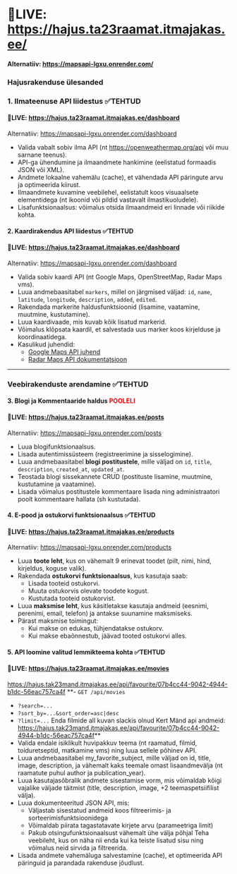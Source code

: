 # :door:LIVE: https://hajus.ta23raamat.itmajakas.ee/
**Alternatiiv: https://mapsapi-lgxu.onrender.com/**

### **Hajusrakenduse ülesanded**  
### **1. Ilmateenuse API liidestus**  :white_check_mark:TEHTUD
#### :door:LIVE: https://hajus.ta23raamat.itmajakas.ee/dashboard
Alternatiiv: https://mapsapi-lgxu.onrender.com/dashboard
- Valida vabalt sobiv ilma API (nt https://openweathermap.org/api või muu sarnane teenus).
- API-ga ühendumine ja ilmaandmete hankimine (eelistatud formaadis JSON või XML).
- Andmete lokaalne vahemälu (cache), et vähendada API päringute arvu ja optimeerida kiirust.
- Ilmaandmete kuvamine veebilehel, eelistatult koos visuaalsete elementidega (nt ikoonid või pildid vastavalt ilmastikuoludele).
- Lisafunktsionaalsus: võimalus otsida ilmaandmeid eri linnade või riikide kohta.

#### **2. Kaardirakendus API liidestus** :white_check_mark:TEHTUD
#### :door:LIVE: https://hajus.ta23raamat.itmajakas.ee/dashboard
Alternatiiv: https://mapsapi-lgxu.onrender.com/dashboard
- Valida sobiv kaardi API (nt Google Maps, OpenStreetMap, Radar Maps vms).
- Luua andmebaasitabel `markers`, millel on järgmised väljad: `id`, `name`, `latitude`, `longitude`, `description`, `added`, `edited`.
- Rakendada markerite haldusfunktsioonid (lisamine, vaatamine, muutmine, kustutamine).
- Luua kaardivaade, mis kuvab kõik lisatud markerid.
- Võimalus klõpsata kaardil, et salvestada uus marker koos kirjelduse ja koordinaatidega.
- Kasulikud juhendid:
  - [Google Maps API juhend](https://developers.google.com/maps/documentation/javascript/tutorial)
  - [Radar Maps API dokumentatsioon](https://radar.com/documentation/maps/maps)

---

### **Veebirakenduste arendamine** :white_check_mark:TEHTUD
#### **3. Blogi ja Kommentaaride haldus** <span style="color: red;">POOLELI</span>
#### :door:LIVE: https://hajus.ta23raamat.itmajakas.ee/posts
Alternatiiv: https://mapsapi-lgxu.onrender.com/posts
- Luua blogifunktsionaalsus.
- Lisada autentimissüsteem (registreerimine ja sisselogimine).
- Luua andmebaasitabel **blogi postitustele**, mille väljad on `id`, `title`, `description`, `created_at`, `updated_at`.
- Teostada blogi sissekannete CRUD (postituste lisamine, muutmine, kustutamine ja vaatamine).
- Lisada võimalus postitustele kommentaare lisada ning administraatori poolt kommentaare hallata (sh kustutada).

#### **4. E-pood ja ostukorvi funktsionaalsus** :white_check_mark:TEHTUD
#### :door:LIVE: https://hajus.ta23raamat.itmajakas.ee/products
Alternatiiv: https://mapsapi-lgxu.onrender.com/products
- Luua **toote leht**, kus on vähemalt 9 erinevat toodet (pilt, nimi, hind, kirjeldus, koguse valik).
- Rakendada **ostukorvi funktsionaalsus**, kus kasutaja saab:
  - Lisada tooteid ostukorvi.
  - Muuta ostukorvis olevate toodete kogust.
  - Kustutada tooteid ostukorvist.
- Luua **maksmise leht**, kus käsitletakse kasutaja andmeid (eesnimi, perenimi, email, telefon) ja antakse suunamine maksmiseks.
- Pärast maksmise toimingut:
  - Kui makse on edukas, tühjendatakse ostukorv.
  - Kui makse ebaõnnestub, jäävad tooted ostukorvi alles.

#### **5. API loomine valitud lemmikteema kohta** :white_check_mark:TEHTUD
#### :door:LIVE: https://hajus.ta23raamat.itmajakas.ee/movies
https://hajus.tak23mand.itmajakas.ee/api/favourite/07b4cc44-9042-4944-b1dc-56eac757ca4f
**- `GET /api/movies`
  - `?search=...`
  - `?sort_by=...&sort_order=asc|desc`
  - `?limit=...`
Enda filmide all kuvan slackis olnud Kert Mänd api andmeid: https://hajus.tak23mand.itmajakas.ee/api/favourite/07b4cc44-9042-4944-b1dc-56eac757ca4f**
- Valida endale isiklikult huvipakkuv teema (nt raamatud, filmid, toiduretseptid, matkamine vms) ning luua sellele põhinev API.
- Luua andmebaasitabel my_favorite_subject, mille väljad on id, title, image, description, ja vähemalt kaks teemale omast lisaandmevälja (nt raamatute puhul author ja publication_year).
- Luua kasutajasõbralik andmete sisestamise vorm, mis võimaldab kõigi vajalike väljade täitmist (title, description, image, +2 teemaspetsiifilist välja).
- Luua dokumenteeritud JSON API, mis:
    - Väljastab sisestatud andmeid koos filtreerimis- ja sorteerimisfunktsioonidega
    - Võimaldab piirata tagastatavate kirjete arvu (parameetriga limit)
    - Pakub otsingufunktsionaalsust vähemalt ühe välja põhjal
  Teha veebileht, kus on näha nii enda kui ka teiste lisatud sisu ning võimalus neid sirvida ja filtreerida.
- Lisada andmete vahemäluga salvestamine (cache), et optimeerida API päringuid ja parandada rakenduse jõudlust.
